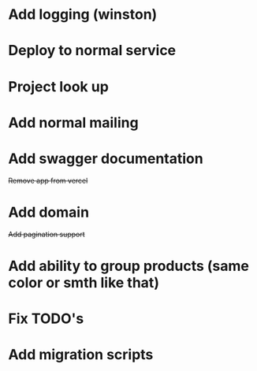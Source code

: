 # Add logging (winston)
# Deploy to normal service
# Project look up
# Add normal mailing
# Add swagger documentation
~~Remove app from vercel~~
# Add domain
~~Add pagination support~~
# Add ability to group products (same color or smth like that)
# Fix TODO's
# Add migration scripts